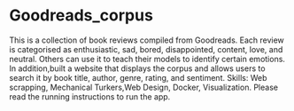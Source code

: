# Goodreads_corpus
This is a collection of book reviews compiled from Goodreads. Each review is categorised as enthusiastic, sad, bored, disappointed, content, love, and neutral. Others can use it to teach their models to identify certain emotions. In addition,built a website that displays the corpus and allows users to search it by book title, author, genre, rating, and sentiment.
Skills: Web scrapping, Mechanical Turkers,Web Design, Docker, Visualization. 
Please read the running instructions to run the app.
